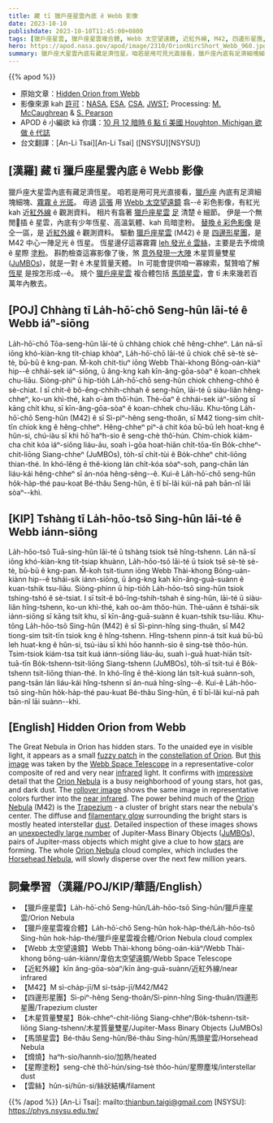 ```yaml
---
title: 藏 tī 獵戶座星雲內底 ê Webb 影像
date: 2023-10-10
publishdate: 2023-10-10T11:45:00+0800
tags: [獵戶座星雲, 獵戶座星雲複合體, Webb 太空望遠鏡, 近紅外線, M42, 四邊形星團, 木星質量雙星, JuMBOs, 馬頭星雲, 熁燒, 星際塗粉, 雲絲]
hero: https://apod.nasa.gov/apod/image/2310/OrionNircShort_Webb_960.jpg
summary: 獵戶座大星雲內底有藏足濟恆星。咱若是用可見光直接看，獵戶座內底有足濟細塊細塊、霧霧 ê 光斑。
---
```


{{% apod %}}

- 原始文章：[Hidden Orion from Webb](https://apod.nasa.gov/apod/ap231010.html)
- 影像來源 kah [許可][License]：[NASA](https://www.nasa.gov/), [ESA](https://www.esa.int), [CSA](https://www.asc-csa.gc.ca/eng/), [JWST](https://webb.nasa.gov/); Processing: [M. McCaughrean](https://newton.ex.ac.uk/staff/MJM/) & [S. Pearson](https://www.cosmos.esa.int/web/space-science-faculty/opportunities/research-fellowships/new-rf-2022)
- APOD ê 小編欲 kā 你講：[10 月 12 暗時 6 點 tī 美國 Houghton, Michigan 欲做 ê 代誌](https://www.facebook.com/events/3492928810970281)
- 台文翻譯：[An-Li Tsai][An-Li Tsai] ([NSYSU][NSYSU])

## [漢羅] 藏 tī 獵戶座星雲內底 ê Webb 影像
獵戶座大星雲內底有藏足濟恆星。
咱若是用可見光直接看，[獵戶座][constellation of Orion] 內底有足濟細塊細塊、[霧霧 ê 光斑][fuzzy patch]。
毋過 [這張][this image] 用 [Webb 太空望遠鏡][Webb Space Telescope] 翕--ê 彩色影像，有紅光 kah 近[紅外線][infrared] ê 觀測資料。
相片有翕著 [獵戶座星雲][Orion Nebula 1] [足][impressive] 清楚 ê 細節。
伊是一个無閒𩑾插 ê 星雲，內底有少年恆星、高溫氣體、kah 烏暗塗粉。
[替換 ê 彩色影像][rollover image] 是仝一區，是 [近紅外線][near infrared] ê 觀測資料。
驅動 [獵戶座星雲][Orion Nebula 2] (M42) ê 是 [四邊形星團][Trapezium]，是 M42 中心一陣足光 ê 恆星。
恆星邊仔這寡霧霧 [leh 發光 ê 雲絲][filamentary glow]，主要是去予熁燒 ê 星際 [塗粉][dust]。
斟酌檢查這寡影像了後，煞 [意外發現一大陣][unexpectedly large number] 木星質量雙星 ([JuMBOs][JuMBOs])，就是一對 ê 木星質量天體。
In 可能會提供咱一寡線索，幫贊咱了解 [恆星][stars] 是按怎形成--ê。
規个 [獵戶座星雲][Orion Nebula 3] 複合體包括 [馬頭星雲][Horsehead Nebula]，會 tī 未來幾若百萬年內散去。

## [POJ] Chhàng tī La̍h-hō͘-chō Seng-hûn lāi-té ê Webb iáⁿ-siōng
La̍h-hō͘-chō Tōa-seng-hûn lāi-té ū chhàng chiok chē hêng-chheⁿ.
Lán nā-sī iōng khó-kiàn-kng ti̍t-chiap khòaⁿ, La̍h-hō͘-chō lāi-té ū chiok chē sè-tè sè-tè, bū-bū ê kng-pan.
M̄-koh chit-tiuⁿ iōng Webb Thài-khong Bōng-oán-kiàⁿ hip--ê chhái-sek iáⁿ-siōng, ū âng-kng kah kīn-âng-gōa-sòaⁿ ê koan-chhek chu-liāu.
Siòng-phìⁿ ū hip-tio̍h La̍h-hō͘-chō seng-hûn chiok chheng-chhó ê sè-chiat.
I sī chi̍t-ê bô-êng-chhih-chhah ê seng-hûn, lāi-té ū siàu-liân hêng-chheⁿ, ko-un khì-thé, kah o͘-àm thô͘-hún.
Thè-ōaⁿ ê chhái-sek iáⁿ-siōng sī kāng chi̍t khu, sī kīn-âng-gōa-sòaⁿ ê koan-chhek chu-liāu.
Khu-tōng La̍h-hō͘-chō Seng-hûn (M42) ê sī Sì-piⁿ-hêng seng-thoân, sī M42 tiong-sim chi̍t-tīn chiok kng ê hêng-chheⁿ.
Hêng-chheⁿ piⁿ-á chit kóa bū-bū leh hoat-kng ê hûn-si, chú-iàu sī khì hō͘ haⁿh-sio ê seng-chè thô͘-hún.
Chim-chiok kiám-cha chit kóa iáⁿ-siōng liáu-āu, soah ì-gōa hoat-hiān chi̍t-tōa-tīn Bo̍k-chheⁿ-chit-liōng Siang-chheⁿ (JuMBOs), to̍h-sī chi̍t-tùi ê Bo̍k-chheⁿ chit-liōng thian-thé.
In khó-lêng ē thê-kiong lán chi̍t-kóa sòaⁿ-soh, pang-chān lán liáu-kái hêng-chheⁿ sī án-nóa hêng-sêng--ê.
Kui-ê La̍h-hō͘-chō seng-hûn ho̍k-ha̍p-thé pau-koat Bé-thâu Seng-hûn, ē tī bī-lâi kúi-nā pah bān-nî lāi sòaⁿ--khì.

## [KIP] Tshàng tī La̍h-hōo-tsō Sing-hûn lāi-té ê Webb iánn-siōng
La̍h-hōo-tsō Tuā-sing-hûn lāi-té ū tshàng tsiok tsē hîng-tshenn.
Lán nā-sī iōng khó-kiàn-kng ti̍t-tsiap khuànn, La̍h-hōo-tsō lāi-té ū tsiok tsē sè-tè sè-tè, bū-bū ê kng-pan.
M̄-koh tsit-tiunn iōng Webb Thài-khong Bōng-uán-kiànn hip--ê tshái-sik iánn-siōng, ū âng-kng kah kīn-âng-guā-suànn ê kuan-tshik tsu-liāu.
Siòng-phìnn ū hip-tio̍h La̍h-hōo-tsō sing-hûn tsiok tshing-tshó ê sè-tsiat.
I sī tsi̍t-ê bô-îng-tshih-tshah ê sing-hûn, lāi-té ū siàu-liân hîng-tshenn, ko-un khì-thé, kah oo-àm thôo-hún.
Thè-uānn ê tshái-sik iánn-siōng sī kāng tsi̍t khu, sī kīn-âng-guā-suànn ê kuan-tshik tsu-liāu.
Khu-tōng La̍h-hōo-tsō Sing-hûn (M42) ê sī Sì-pinn-hîng sing-thuân, sī M42 tiong-sim tsi̍t-tīn tsiok kng ê hîng-tshenn.
Hîng-tshenn pinn-á tsit kuá bū-bū leh huat-kng ê hûn-si, tsú-iàu sī khì hōo hannh-sio ê sing-tsè thôo-hún.
Tsim-tsiok kiám-tsa tsit kuá iánn-siōng liáu-āu, suah ì-guā huat-hiān tsi̍t-tuā-tīn Bo̍k-tshenn-tsit-liōng Siang-tshenn (JuMBOs), to̍h-sī tsi̍t-tuì ê Bo̍k-tshenn tsit-liōng thian-thé.
In khó-lîng ē thê-kiong lán tsi̍t-kuá suànn-soh, pang-tsān lán liáu-kái hîng-tshenn sī án-nuá hîng-sîng--ê.
Kui-ê La̍h-hōo-tsō sing-hûn ho̍k-ha̍p-thé pau-kuat Bé-thâu Sing-hûn, ē tī bī-lâi kuí-nā pah bān-nî lāi suànn--khì.

## [English] Hidden Orion from Webb
The Great Nebula in Orion has hidden stars.
To the unaided eye in visible light, it appears as a small [fuzzy patch][fuzzy patch] in the [constellation of Orion][constellation of Orion].
But [this image][this image] was taken by the [Webb Space Telescope][Webb Space Telescope] in a representative-color composite of red and very near [infrared][infrared] light.
It confirms with [impressive][impressive] detail that the [Orion Nebula][Orion Nebula 1] is a busy neighborhood of young stars, hot gas, and dark dust.
The [rollover image][rollover image] shows the same image in representative colors further into the [near infrared][near infrared].
The power behind much of the [Orion Nebula][Orion Nebula 2] (M42) is the [Trapezium][Trapezium] - a cluster of bright stars near the nebula's center.
The diffuse and [filamentary glow][filamentary glow] surrounding the bright stars is mostly heated interstellar [dust][dust].
Detailed inspection of these images shows an [unexpectedly large number][unexpectedly large number] of Jupiter-Mass Binary Objects ([JuMBOs][JuMBOs]), pairs of Jupiter-mass objects which might give a clue to how [stars][stars] are forming.
The whole [Orion Nebula][Orion Nebula 3] cloud complex, which includes the [Horsehead Nebula][Horsehead Nebula], will slowly disperse over the next few million years.

## 詞彙學習（漢羅/POJ/KIP/華語/English）
- 【獵戶座星雲】La̍h-hō͘-chō Seng-hûn/La̍h-hōo-tsō Sing-hûn/獵戶座星雲/Orion Nebula
- 【獵戶座星雲複合體】La̍h-hō͘-chō Seng-hûn hok-ha̍p-thé/La̍h-hōo-tsō Sing-hûn hok-ha̍p-thé/獵戶座星雲複合體/Orion Nebula cloud complex
- 【Webb 太空望遠鏡】Webb Thài-khong bōng-oán-kiàⁿ/Webb Thài-khong bōng-uán-kiànn/韋伯太空望遠鏡/Webb Space Telescope
- 【近紅外線】kīn âng-gōa-sòaⁿ/kīn âng-guā-suànn/近紅外線/near infrared
- 【M42】M sì-cha̍p-jī/M sì-tsa̍p-jī/M42/M42
- 【四邊形星團】Sì-piⁿ-hêng Seng-thoân/Sì-pinn-hîng Sing-thuân/四邊形星團/Trapezium cluster
- 【木星質量雙星】Bo̍k-chheⁿ-chit-liōng Siang-chheⁿ/Bo̍k-tshenn-tsit-liōng Siang-tshenn/木星質量雙星/Jupiter-Mass Binary Objects (JuMBOs)
- 【馬頭星雲】Bé-thâu Seng-hûn/Bé-thâu Sing-hûn/馬頭星雲/Horsehead Nebula
- 【熁燒】haⁿh-sio/hannh-sio/加熱/heated
- 【星際塗粉】seng-chè thô͘-hún/sing-tsè thôo-hún/星際塵埃/interstellar dust
- 【雲絲】hûn-si/hûn-si/絲狀結構/filament

{{% /apod %}}
[An-Li Tsai]: mailto:thianbun.taigi@gmail.com
[NSYSU]: https://phys.nsysu.edu.tw/

[copyright]: https://apod.nasa.gov/apod/fap/lib/about_apod.html#srapply
[License]: https://creativecommons.org/licenses/by/2.0/

[fuzzy patch]:https://apod.nasa.gov/apod/ap030207.html
[constellation of Orion]:https://apod.nasa.gov/apod/ap190821.html
[this image]:https://www.esa.int/ESA_Multimedia/Images/2023/09/Orion_Nebula_in_NIRCam_short-wavelength_channel
[Webb Space Telescope]:https://science.nasa.gov/mission/webb/about-overview/
[infrared]:https://science.nasa.gov/ems/07_infraredwaves/
[impressive]:https://upload.wikimedia.org/wikipedia/commons/7/79/Surprised_orange_cat.jpg
[Orion Nebula 1]:https://en.wikipedia.org/wiki/Orion_Nebula
[rollover image]:https://www.esa.int/ESA_Multimedia/Images/2023/09/Orion_Nebula_in_NIRCam_long-wavelength_channel
[near infrared]:https://webb.nasa.gov/content/observatory/instruments/nircam.html
[Orion Nebula 2]:https://apod.nasa.gov/apod/ap210629.html
[Trapezium]:https://en.wikipedia.org/wiki/Trapezium_Cluster
[filamentary glow]:https://apod.nasa.gov/apod/ap190303.html
[dust]:https://apod.nasa.gov/apod/ap990509.html
[unexpectedly large number]:https://ui.adsabs.harvard.edu/abs/2023arXiv231001231P/abstract
[JuMBOs]:https://en.wikipedia.org/wiki/Rogue_planet#Jupiter-Mass_Binary_Objects
[stars]:https://science.nasa.gov/astrophysics/focus-areas/how-do-stars-form-and-evolve/
[Orion Nebula 3]:https://apod.nasa.gov/apod/ap971201.html
[Horsehead Nebula]:https://apod.nasa.gov/apod/ap220829.html
